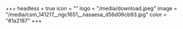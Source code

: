 +++
headless = true
icon = ""
logo = "/media/download.jpeg"
image = "/media/csm_141217__ngc1651__nasaesa_d56d06cb93.jpg"
color = "#1a2187"
+++
